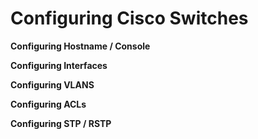 # Configuring Cisco Switches 

**Configuring Hostname / Console** 

**Configuring Interfaces**

**Configuring VLANS** 

**Configuring ACLs**

**Configuring STP / RSTP** 

